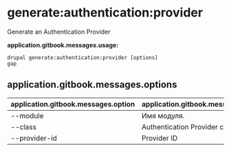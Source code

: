 # generate:authentication:provider
Generate an Authentication Provider

**application.gitbook.messages.usage:**
```
drupal generate:authentication:provider [options]
gap
```

## application.gitbook.messages.options
application.gitbook.messages.option | application.gitbook.messages.details
-------|-------------
--module | Имя модуля.
--class | Authentication Provider class
--provider-id | Provider ID
